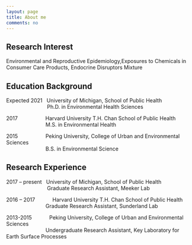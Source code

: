 ```yaml
---
layout: page
title: About me
comments: no
---
```


<!--we are changing here into About me-->
Research Interest
-----------------

Environmental and Reproductive Epidemiology,Exposures to Chemicals in Consumer Care Products, Endocrine Disruptors Mixture


Education Background
--------------------

Expected 2021   University of Michigan, School of Public Health<br/>
                             Ph.D. in Environmental Health Sciences 
                
2017                    Harvard University T.H. Chan School of Public Health<br/>
                             M.S. in Environmental Health
                          
2015                    Peking University, College of Urban and Environmental Sciences<br/>
                             B.S. in Environmental Science


Research Experience
-----------------------
2017 – present   University of Michigan, School of Public Health<br/>
                             Graduate Research Assistant, Meeker Lab 
                
2016 – 2017            Harvard University T.H. Chan School of Public Health<br/>
                             Graduate Research Assistant, Sunderland Lab
                          
2013-2015              Peking University, College of Urban and Environmental Sciences<br/>
                             Undergraduate Research Assistant, Key Laboratory for Earth Surface Processes
  





